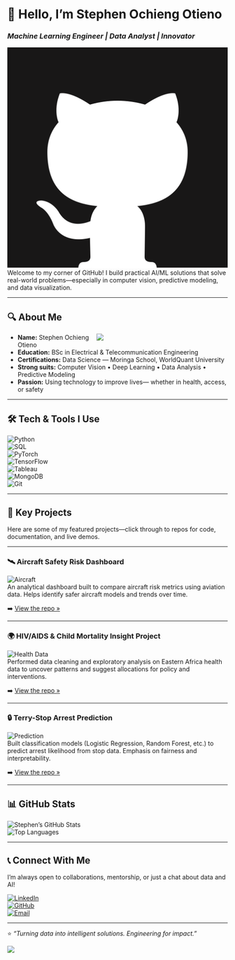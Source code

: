 # 👋 Hello, I’m Stephen Ochieng Otieno  

### *Machine Learning Engineer | Data Analyst | Innovator*  

![Header](https://raw.githubusercontent.com/edent/SuperTinyIcons/master/images/svg/github.svg)  
Welcome to my corner of GitHub! I build practical AI/ML solutions that solve real-world problems—especially in computer vision, predictive modeling, and data visualization.  

---

## 🔍 About Me  

<img align="right" src="https://media.giphy.com/media/qgQUggAC3Pfv687qPC/giphy.gif" width="300"/>  

- **Name:** Stephen Ochieng Otieno  
- **Education:** BSc in Electrical & Telecommunication Engineering  
- **Certifications:** Data Science — Moringa School, WorldQuant University  
- **Strong suits:** Computer Vision • Deep Learning • Data Analysis • Predictive Modeling  
- **Passion:** Using technology to improve lives— whether in health, access, or safety  

---

## 🛠️ Tech & Tools I Use  

![Python](https://img.shields.io/badge/Python-3776AB?style=for-the-badge&logo=python&logoColor=white)  
![SQL](https://img.shields.io/badge/SQL-336791?style=for-the-badge&logo=postgresql&logoColor=white)  
![PyTorch](https://img.shields.io/badge/PyTorch-EE4C2C?style=for-the-badge&logo=pytorch&logoColor=white)  
![TensorFlow](https://img.shields.io/badge/TensorFlow-FF6F00?style=for-the-badge&logo=tensorflow&logoColor=white)  
![Tableau](https://img.shields.io/badge/Tableau-E97627?style=for-the-badge&logo=tableau&logoColor=white)  
![MongoDB](https://img.shields.io/badge/MongoDB-4EA94B?style=for-the-badge&logo=mongodb&logoColor=white)  
![Git](https://img.shields.io/badge/Git-F05032?style=for-the-badge&logo=git&logoColor=white)  

---

## 📁 Key Projects  

Here are some of my featured projects—click through to repos for code, documentation, and live demos.  

---

### 🛰️ Aircraft Safety Risk Dashboard  
![Aircraft](https://img.icons8.com/external-flat-juicy-fish/344/external-airplane-travel-flat-flat-juicy-fish.png)  
An analytical dashboard built to compare aircraft risk metrics using aviation data. Helps identify safer aircraft models and trends over time.  

➡️ [View the repo »](https://github.com/ochiengstephen254/Aviation-Risk-Analysis)  

---

### 🌍 HIV/AIDS & Child Mortality Insight Project  
![Health Data](https://img.icons8.com/external-flat-juicy-fish/344/external-healthcare-hospital-flat-flat-juicy-fish.png)  
Performed data cleaning and exploratory analysis on Eastern Africa health data to uncover patterns and suggest allocations for policy and interventions.  

➡️ [View the repo »](https://github.com/ochiengstephen254/Global-HIV-Trend-Analysis)  

---

### 🔒 Terry-Stop Arrest Prediction  
![Prediction](https://img.icons8.com/external-flaticons-lineal-color-flat-icons/344/external-machine-learning-technology-economy-flaticons-lineal-color-flat-icons.png)  
Built classification models (Logistic Regression, Random Forest, etc.) to predict arrest likelihood from stop data. Emphasis on fairness and interpretability.  

➡️ [View the repo »](https://github.com/ochiengstephen254/terry_stop_project)  

---

## 📊 GitHub Stats  

![Stephen’s GitHub Stats](https://github-readme-stats.vercel.app/api?username=ochiengstephen254&show_icons=true&theme=tokyonight)  
![Top Languages](https://github-readme-stats.vercel.app/api/top-langs/?username=ochiengstephen254&layout=compact&theme=tokyonight)  

---

## 📞 Connect With Me  

I’m always open to collaborations, mentorship, or just a chat about data and AI!  

[![LinkedIn](https://img.shields.io/badge/LinkedIn-0077B5?style=for-the-badge&logo=linkedin&logoColor=white)](https://www.linkedin.com/in/stephen-ochieng-8974062a2/)  
[![GitHub](https://img.shields.io/badge/GitHub-100000?style=for-the-badge&logo=github&logoColor=white)](https://github.com/ochiengstephen254)  
[![Email](https://img.shields.io/badge/Email-D14836?style=for-the-badge&logo=gmail&logoColor=white)](mailto:stephenochieng037@gmail.com)  

---

⭐ *“Turning data into intelligent solutions. Engineering for impact.”*  

<img src="https://media.giphy.com/media/L1R1tvI9svkIWwpVYr/giphy.gif" width="800"/>  
